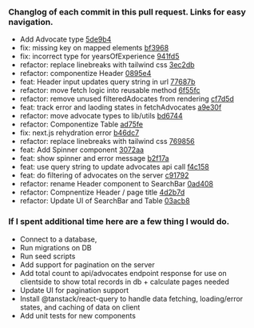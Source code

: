 ### Changlog of each commit in this pull request. Links for easy navigation.

- Add Advocate type [5de9b4](/../../commit/5de9b4000055106a04f172c6a85c2061c9640377)
- fix: missing key on mapped elements [bf3968](/../../commit/bf3968151eac4ebc9ed674c0ad9ba36bc22fb5e2)
- fix: incorrect type for yearsOfExperience [941fd5](/../../commit/941fd50062565ec9cedfba37150b4d1fc348417c)
- refactor: replace linebreaks with tailwind css [3ec2db](/../../commit/3ec2db043334ec5a0997c55f5f46501ff288829f)
- refactor: componentize Header [0895e4](/../../commit/0895e49498002e194930bb07ac5c014b1110399c)
- feat: Header input updates query string in url [77687b](/../../commit/77687b90fc6b591ea1fbcf3123feca7df7b2106c)
- refactor: move fetch logic into reusable method [6f55fc](/../../commit/6f55fc1a8815abe36a97fa3847a46d0ed76b8162)
- refactor: remove unused filteredAdocates from rendering [cf7d5d](/../../commit/cf7d5d72ab898d2dd9127c4a79a5a1bb5fafcf69)
- feat: track error and laoding states in fetchAdvocates [a9e30f](/../../commit/a9e30ff6ae798ada6cd802ed9a737c8e85e6f684)
- refactor: move advocate types to lib/utils [bd6744](/../../commit/bd6744d60e162dae049cefef1600dc348857db0f)
- refactor: Componentize Table [ad75fe](/../../commmit/ad75fefd360aa975852f6f844eee2370b938093c)
- fix: next.js rehydration error [b46dc7](/../../commit/b46dc7ffc0d262383335f3ad435889c424a6c751)
- refactor: replace linebreaks with tailwind css [769856](/../../commit/769856260399712773261896050957ca634010eb)
- feat: Add Spinner component [3072aa](/../../commit/3072aad135374b273e251d2d57b1e3815a9f6770)
- feat: show spinner and error message [b2f17a](/../../commit/b2f17a682a0ce78be23c056511b8298330efcf18)
- feat: use query string to update advocates api call [f4c158](/../../commit/f4c158c177d2c706feaa0eebf744d16e0663485a)
- feat: do filtering of advocates on the server [c91792](/../../commit/c917920bf815b555acc90698dc672edb569be1f5)
- refactor: rename Header component to SearchBar [0ad408](/../../commit/0ad4086480b4b76c1ae904cddc023454dea00053)
- refactor: Compnentize Header / page title [4d2b7d](/../../commit/4d2b7d25da3ae182480d6d620b716e605fdb2bdb)
- refactor: Update UI of SearchBar and Table [03acb8](/../../commit/03acb8a6b25b13007e28b41ed9ffd5dd1b513647)

### If I spent additional time here are a few thing I would do.

- Connect to a database,
- Run migrations on DB
- Run seed scripts
- Add support for pagination on the server
- Add total count to api/advocates endpoint response for use on clientside to show total records in db + calculate pages needed
- Update UI for pagination support
- Install @tanstack/react-query to handle data fetching, loading/error states, and caching of data on client
- Add unit tests for new components

